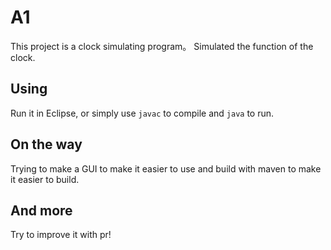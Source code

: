 # A1
This project is a clock simulating program。 Simulated the function of the clock.

## Using
Run it in Eclipse, or simply use `javac` to compile and `java` to run.

## On the way
Trying to make a GUI to make it easier to use and build with maven to make it easier to build.

## And more
Try to improve it with pr!
